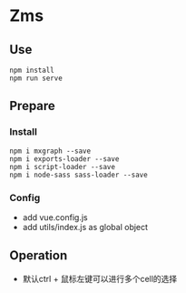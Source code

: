 # Zms
## Use
```
npm install
npm run serve
```
## Prepare
### Install
```
npm i mxgraph --save
npm i exports-loader --save
npm i script-loader --save  
npm i node-sass sass-loader --save 
```
### Config
+ add vue.config.js
+ add utils/index.js as global object

## Operation
+ 默认ctrl + 鼠标左键可以进行多个cell的选择


